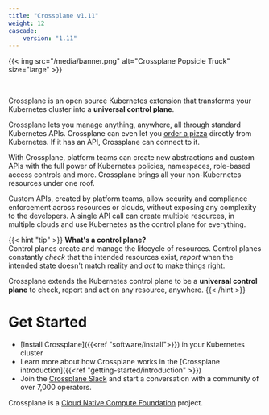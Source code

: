 ```yaml
---
title: "Crossplane v1.11"
weight: 12
cascade:
    version: "1.11"
---
```


{{< img src="/media/banner.png" alt="Crossplane Popsicle Truck" size="large" >}}

<br />

Crossplane is an open source Kubernetes extension that transforms your Kubernetes 
cluster into a **universal control plane**. 

Crossplane lets you manage anything, anywhere, all through standard Kubernetes
APIs. Crossplane can even let you 
[order a pizza](https://blog.crossplane.io/providers-101-ordering-pizza-with-kubernetes-and-crossplane/) 
directly from Kubernetes. If it has an API, Crossplane can connect to it. 

With Crossplane, platform teams can create new abstractions and custom
APIs with the full power of Kubernetes policies, namespaces, role-based access
controls and more. Crossplane brings all your non-Kubernetes resources under
one roof.

Custom APIs, created by platform teams, allow security and compliance
enforcement across resources or clouds, without exposing any complexity to the
developers. A single API call can create multiple resources, in multiple clouds
and use Kubernetes as the control plane for everything.

{{< hint "tip" >}}
**What's a control plane?**  
Control planes create and manage the lifecycle of resources. Control planes
constantly _check_ that the intended resources exist, _report_ when the intended
state doesn't match reality and _act_ to make things right. 

Crossplane extends the Kubernetes control plane to be a **universal control
plane** to check, report and act on any resource, anywhere. 
{{< /hint >}}


# Get Started
* [Install Crossplane]({{<ref "software/install">}}) in your Kubernetes cluster
* Learn more about how Crossplane works in the 
[Crossplane introduction]({{<ref "getting-started/introduction" >}})
* Join the [Crossplane Slack](https://slack.crossplane.io/) and start a
conversation with a community of over 7,000 operators.


Crossplane is a [Cloud Native Compute Foundation](https://www.cncf.io/) project.
